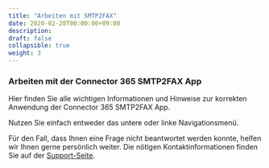 ```yaml
---
title: "Arbeiten mit SMTP2FAX"
date: 2020-02-28T00:00:00+09:00
description: 
draft: false
collapsible: true
weight: 3
---
```

### Arbeiten mit der Connector 365 SMTP2FAX App

Hier finden Sie alle wichtigen Informationen und Hinweise zur korrekten Anwendung der Connector 365 SMTP2FAX App.

Nutzen Sie einfach entweder das untere oder linke Navigationsmenü.

Für den Fall, dass Ihnen eine Frage nicht beantwortet werden konnte, helfen wir Ihnen gerne persönlich weiter. Die nötigen Kontaktinformationen finden Sie auf der [Support-Seite](de-de/apps/smtp2fax/help-support/).
